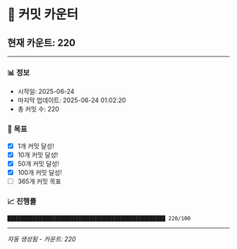 # 🔢 커밋 카운터

## 현재 카운트: 220

---

### 📊 정보
- 시작일: 2025-06-24
- 마지막 업데이트: 2025-06-24 01:02:20
- 총 커밋 수: 220

### 🎯 목표
- [x] 1개 커밋 달성!
- [x] 10개 커밋 달성!
- [x] 50개 커밋 달성!
- [x] 100개 커밋 달성!
- [ ] 365개 커밋 목표

### 📈 진행률
```
██████████████████████████████████████████████████ 220/100
```

---
*자동 생성됨 - 카운트: 220*

